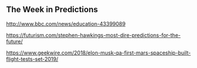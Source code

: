 ## The Week in Predictions

http://www.bbc.com/news/education-43399089

https://futurism.com/stephen-hawkings-most-dire-predictions-for-the-future/

https://www.geekwire.com/2018/elon-musk-qa-first-mars-spaceship-built-flight-tests-set-2019/
